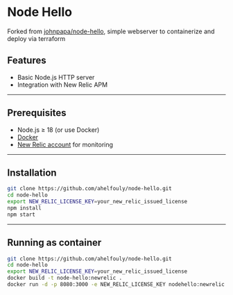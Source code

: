 # Node Hello

Forked from [johnpapa/node-hello](https://github.com/johnpapa/node-hello), simple webserver to containerize and deploy via terraform

## Features

- Basic Node.js HTTP server
- Integration with New Relic APM

---

## Prerequisites

- Node.js ≥ 18 (or use Docker)
- [Docker](https://www.docker.com/)
- [New Relic account](https://newrelic.com/) for monitoring
---

## Installation

```bash
git clone https://github.com/ahelfouly/node-hello.git
cd node-hello
export NEW_RELIC_LICENSE_KEY=your_new_relic_issued_license
npm install
npm start
```
---

## Running as container
```bash
git clone https://github.com/ahelfouly/node-hello.git
cd node-hello
export NEW_RELIC_LICENSE_KEY=your_new_relic_issued_license
docker build -t node-hello:newrelic .
docker run -d -p 8080:3000 -e NEW_RELIC_LICENSE_KEY nodehello:newrelic
```